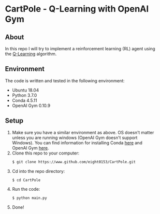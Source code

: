 # CartPole - Q-Learning with OpenAI Gym
## About
In this repo I will try to implement a reinforcement learning (RL) agent using the [Q-Learning](https://en.wikipedia.org/wiki/Q-learning)  algorithm. 

## Environment
The code is written and tested in the following environment:
- Ubuntu 18.04
- Python 3.7.0 
- Conda 4.5.11
- OpenAI Gym 0.10.9

## Setup
1. Make sure you have a similar environment as above. OS doesn't matter unless you are running windows (OpenAI Gym doesn't support Windows). You can find information for installing Conda [here](https://conda.io/docs/user-guide/install/index.html) and OpenAI Gym [here](https://gym.openai.com/).
2. Clone this repo to your computer:
   ```bash
   $ git clone https://www.github.com/eight0153/CartPole.git
   ```
3. Cd into the repo directory:
    ```bash
    $ cd CartPole
    ```
4. Run the code:
    ```bash
    $ python main.py
    ```
5. Done!